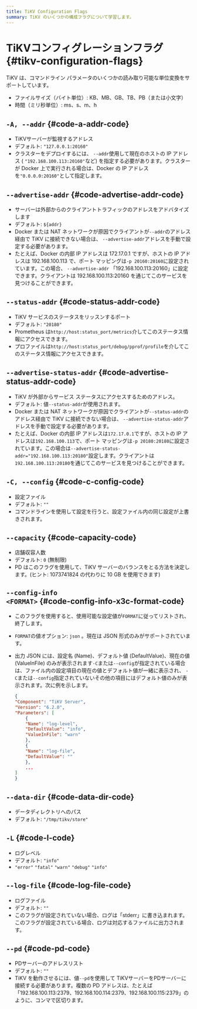 ```yaml
---
title: TiKV Configuration Flags
summary: TiKV のいくつかの構成フラグについて学習します。
---
```


# TiKVコンフィグレーションフラグ {#tikv-configuration-flags}

TiKV は、コマンドライン パラメータのいくつかの読み取り可能な単位変換をサポートしています。

-   ファイルサイズ（バイト単位）: KB、MB、GB、TB、PB（または小文字）
-   時間（ミリ秒単位）: ms、s、m、h

## <code>-A, --addr</code> {#code-a-addr-code}

-   TiKVサーバーが監視するアドレス
-   デフォルト: `"127.0.0.1:20160"`
-   クラスターをデプロイするには、 `--addr`使用して現在のホストの IP アドレス ( `"192.168.100.113:20160"`など) を指定する必要があります。クラスターが Docker 上で実行される場合は、Docker の IP アドレスを`"0.0.0.0:20160"`として指定します。

## <code>--advertise-addr</code> {#code-advertise-addr-code}

-   サーバーは外部からのクライアントトラフィックのアドレスをアドバタイズします
-   デフォルト: `${addr}`
-   Docker または NAT ネットワークが原因でクライアントが`--addr`のアドレス経由で TiKV に接続できない場合は、 `--advertise-addr`アドレスを手動で設定する必要があります。
-   たとえば、Docker の内部 IP アドレスは 172.17.0.1 ですが、ホストの IP アドレスは 192.168.100.113 で、ポート マッピングは`-p 20160:20160`に設定されています。この場合、 `--advertise-addr` 「192.168.100.113:20160」に設定できます。クライアントは 192.168.100.113:20160 を通じてこのサービスを見つけることができます。

## <code>--status-addr</code> {#code-status-addr-code}

-   TiKV サービスのステータスをリッスンするポート
-   デフォルト: `"20180"`
-   Prometheus は`http://host:status_port/metrics`介してこのステータス情報にアクセスできます。
-   プロファイルは`http://host:status_port/debug/pprof/profile`を介してこのステータス情報にアクセスできます。

## <code>--advertise-status-addr</code> {#code-advertise-status-addr-code}

-   TiKV が外部からサービス ステータスにアクセスするためのアドレス。
-   デフォルト: 値`--status-addr`が使用されます。
-   Docker または NAT ネットワークが原因でクライアントが`--status-addr`のアドレス経由で TiKV に接続できない場合は、 `--advertise-status-addr`アドレスを手動で設定する必要があります。
-   たとえば、Docker の内部 IP アドレスは`172.17.0.1`ですが、ホストの IP アドレスは`192.168.100.113`で、ポート マッピングは`-p 20180:20180`に設定されています。この場合は`--advertise-status-addr="192.168.100.113:20180"`設定します。クライアントは`192.168.100.113:20180`を通じてこのサービスを見つけることができます。

## <code>-C, --config</code> {#code-c-config-code}

-   設定ファイル
-   デフォルト: `""`
-   コマンドラインを使用して設定を行うと、設定ファイル内の同じ設定が上書きされます。

## <code>--capacity</code> {#code-capacity-code}

-   店舗収容人数
-   デフォルト: `0` (無制限)
-   PD はこのフラグを使用して、TiKV サーバーのバランスをとる方法を決定します。(ヒント: 1073741824 の代わりに 10 GB を使用できます)

## <code>--config-info &#x3C;FORMAT></code> {#code-config-info-x3c-format-code}

-   このフラグを使用すると、使用可能な設定値が`FORMAT`に従ってリストされ、終了します。
-   `FORMAT`の値オプション: `json` 。現在は JSON 形式のみがサポートされています。
-   出力 JSON には、設定名 (Name)、デフォルト値 (DefaultValue)、現在の値 (ValueInFile) のみが表示されます`-C`または`--config`が指定されている場合は、ファイル内の設定項目の現在の値とデフォルト値が一緒に表示され、 `-C`または`--config`指定されていないその他の項目にはデフォルト値のみが表示されます。次に例を示します。

    ```json
    {
    "Component": "TiKV Server",
    "Version": "6.2.0",
    "Parameters": [
        {
        "Name": "log-level",
        "DefaultValue": "info",
        "ValueInFile": "warn"
        },
        {
        "Name": "log-file",
        "DefaultValue": ""
        },
        ...
    ]
    }
    ```

## <code>--data-dir</code> {#code-data-dir-code}

-   データディレクトリへのパス
-   デフォルト: `"/tmp/tikv/store"`

## <code>-L</code> {#code-l-code}

-   ログレベル
-   デフォルト: `"info"`
-   `"error"` `"fatal"` `"warn"` `"debug"` `"info"`

## <code>--log-file</code> {#code-log-file-code}

-   ログファイル
-   デフォルト: `""`
-   このフラグが設定されていない場合、ログは「stderr」に書き込まれます。このフラグが設定されている場合、ログは対応するファイルに出力されます。

## <code>--pd</code> {#code-pd-code}

-   PDサーバーのアドレスリスト
-   デフォルト: `""`
-   TiKV を動作させるには、値`--pd`を使用して TiKVサーバーをPDサーバーに接続する必要があります。複数の PD アドレスは、たとえば「192.168.100.113:2379、192.168.100.114:2379、192.168.100.115:2379」のように、コンマで区切ります。
